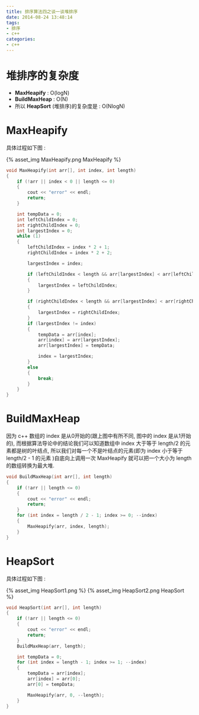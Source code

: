 ```yaml
---
title: 排序算法四之谈一谈堆排序
date: 2014-08-24 13:48:14
tags:
- 排序
- c++
categories:
- c++
---
```


# 堆排序的复杂度

- **MaxHeapify** : O(logN)
- **BuildMaxHeap** : O(N)
- 所以 **HeapSort** (堆排序)的复杂度是 : O(NlogN)

# MaxHeapify

具体过程如下图 : 

{% asset_img MaxHeapify.png MaxHeapify %}

```  c++
void MaxHeapify(int arr[], int index, int length)
{
	if (!arr || index < 0 || length <= 0)
	{
		cout << "error" << endl;
		return;
	}

	int tempData = 0;
	int leftChildIndex = 0;
	int rightChildIndex = 0;
	int largestIndex = 0;
	while (1)
	{
		leftChildIndex = index * 2 + 1;
		rightChildIndex = index * 2 + 2;

		largestIndex = index;

		if (leftChildIndex < length && arr[largestIndex] < arr[leftChildIndex])
		{
			largestIndex = leftChildIndex;
		}

		if (rightChildIndex < length && arr[largestIndex] < arr[rightChildIndex])
		{
			largestIndex = rightChildIndex;
		}
		if (largestIndex != index)
		{
			tempData = arr[index];
			arr[index] = arr[largestIndex];
			arr[largestIndex] = tempData;

			index = largestIndex;
		}
		else
		{
			break;
		}
	}
}
```

# BuildMaxHeap

因为 c++ 数组的 index 是从0开始的(跟上图中有所不同, 图中的 index 是从1开始的), 
而根据算法导论中的结论我们可以知道数组中 index 大于等于 length/2 的元素都是树的叶结点,
所以我们对每一个不是叶结点的元素(即为 index 小于等于 length/2 - 1 的元素 )自底向上调用一次 MaxHeapify 就可以把一个大小为 length 的数组转换为最大堆. 

```  c++
void BuildMaxHeap(int arr[], int length)
{
	if (!arr || length <= 0)
	{
		cout << "error" << endl;
		return;
	}
	for (int index = length / 2 - 1; index >= 0; --index)
	{
		MaxHeapify(arr, index, length);
	}
}
```

# HeapSort

具体过程如下图 : 

{% asset_img HeapSort1.png %}
{% asset_img HeapSort2.png HeapSort %}

```  c++
void HeapSort(int arr[], int length)
{
	if (!arr || length <= 0)
	{
		cout << "error" << endl;
		return;
	}
	BuildMaxHeap(arr, length);

	int tempData = 0;
	for (int index = length - 1; index >= 1; --index)
	{
		tempData = arr[index];
		arr[index] = arr[0];
		arr[0] = tempData;

		MaxHeapify(arr, 0, --length);
	}
}
```